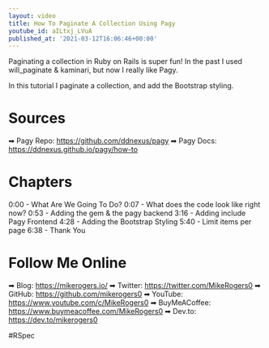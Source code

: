 ```yaml
---
layout: video
title: How To Paginate A Collection Using Pagy
youtube_id: aILtxj_LVuA
published_at: '2021-03-12T16:06:46+00:00'
---
```

Paginating a collection in Ruby on Rails is super fun! In the past I used will_paginate & kaminari, but now I really like Pagy.

In this tutorial I paginate a collection, and add the Bootstrap styling. 

# Sources

➡ Pagy Repo: https://github.com/ddnexus/pagy
➡ Pagy Docs: https://ddnexus.github.io/pagy/how-to

# Chapters

0:00 - What Are We Going To Do?
0:07 - What does the code look like right now?
0:53 - Adding the gem & the pagy backend
3:16 - Adding include Pagy Frontend
4:28 - Adding the Bootstrap Styling
5:40 - Limit items per page
6:38 - Thank You

# Follow Me Online

➡ Blog: https://mikerogers.io/
➡ Twitter: https://twitter.com/MikeRogers0
➡ GitHub: https://github.com/mikerogers0
➡ YouTube: https://www.youtube.com/c/MikeRogers0
➡ BuyMeACoffee: https://www.buymeacoffee.com/MikeRogers0
➡ Dev.to: https://dev.to/mikerogers0

#RSpec
